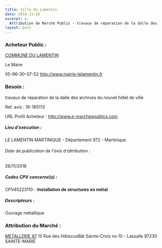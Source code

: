```yaml
---
title: Ville du Lamentin
date: 2018-11-26
excerpt: >-
  Attribution de Marché Public - travaux de réparation de la dalle des archives du nouvel hôtel de ville
layout: post
---
```


### Acheteur Public : 
<a href="/acheteur-33/siren-219722139"> COMMUNE DU LAMENTIN</a><br/>

Le Maire



05-96-30-07-52
http://www.mairie-lelamentin.fr
### Besoin :

travaux de réparation de la dalle des archives du nouvel hôtel de ville

Ref. avis : 18-165113

URL Profil Acheteur : http://www.e-marchespublics.com

##### Lieu d'exécution :

LE LAMENTIN MARTINIQUE - Département 972 - Martinique

###### Date de publication de l'avis d'attribution : 
26/11/2018

##### Codes CPV concerné(s) :
CPV45223110 - **Installation de structures en métal** <br/>

##### Descripteurs :
Ouvrage métallique <br/>

### Attribution du Marché :
<a href="/entreprise-271/siren-834235822"> METALLERIE 97</a>    15 Rue des HibiscusBât Sainte-Croix no 10 - Lassalle 97230 SAINTE-MARIE <br/>
